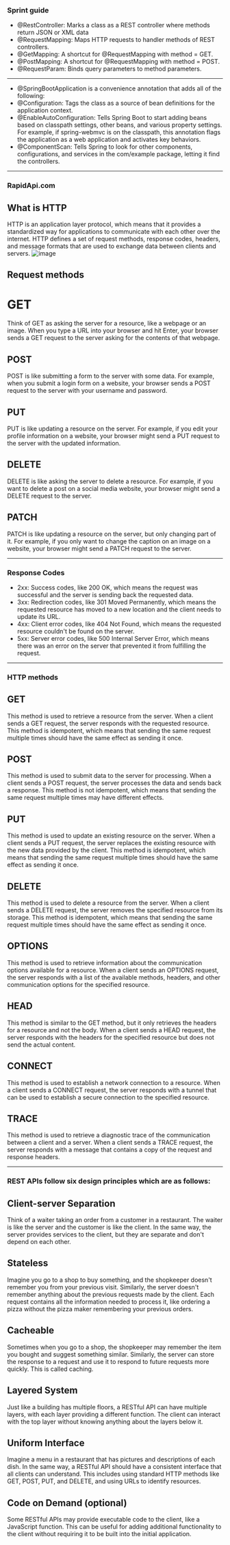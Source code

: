 ### Sprint guide
* @RestController: Marks a class as a REST controller where methods return JSON or XML data
* @RequestMapping: Maps HTTP requests to handler methods of REST controllers.
* @GetMapping: A shortcut for @RequestMapping with method = GET.
* @PostMapping: A shortcut for @RequestMapping with method = POST.
* @RequestParam: Binds query parameters to method parameters.
--------------
* @SpringBootApplication is a convenience annotation that adds all of the following:
* @Configuration: Tags the class as a source of bean definitions for the application context.
* @EnableAutoConfiguration: Tells Spring Boot to start adding beans based on classpath settings, other beans, and various property settings. For example, if spring-webmvc is on the classpath, this annotation flags the application as a web application and activates key behaviors.
* @ComponentScan: Tells Spring to look for other components, configurations, and services in the com/example package, letting it find the controllers.

-----------------

### RapidApi.com

## What is HTTP
HTTP is an application layer protocol, which means that it provides a standardized way for applications to communicate with each other over the internet. HTTP defines a set of request methods, response codes, headers, and message formats that are used to exchange data between clients and servers.
![image](https://github.com/user-attachments/assets/8d600174-321d-4386-8cb8-6e0497132e8f)

## Request methods
# GET
Think of GET as asking the server for a resource, like a webpage or an image. When you type a URL into your browser and hit Enter, your browser sends a GET request to the server asking for the contents of that webpage.

## POST
POST is like submitting a form to the server with some data. For example, when you submit a login form on a website, your browser sends a POST request to the server with your username and password.

## PUT
PUT is like updating a resource on the server. For example, if you edit your profile information on a website, your browser might send a PUT request to the server with the updated information.

## DELETE
DELETE is like asking the server to delete a resource. For example, if you want to delete a post on a social media website, your browser might send a DELETE request to the server.

## PATCH
PATCH is like updating a resource on the server, but only changing part of it. For example, if you only want to change the caption on an image on a website, your browser might send a PATCH request to the server.

--------------------------

### Response Codes
* 2xx: Success codes, like 200 OK, which means the request was successful and the server is sending back the requested data.
* 3xx: Redirection codes, like 301 Moved Permanently, which means the requested resource has moved to a new location and the client needs to update its URL.
* 4xx: Client error codes, like 404 Not Found, which means the requested resource couldn't be found on the server.
* 5xx: Server error codes, like 500 Internal Server Error, which means there was an error on the server that prevented it from fulfilling the request.

---------------------------

### HTTP methods
## GET
This method is used to retrieve a resource from the server. When a client sends a GET request, the server responds with the requested resource. This method is idempotent, which means that sending the same request multiple times should have the same effect as sending it once.

## POST
This method is used to submit data to the server for processing. When a client sends a POST request, the server processes the data and sends back a response. This method is not idempotent, which means that sending the same request multiple times may have different effects.

## PUT
This method is used to update an existing resource on the server. When a client sends a PUT request, the server replaces the existing resource with the new data provided by the client. This method is idempotent, which means that sending the same request multiple times should have the same effect as sending it once.

## DELETE
This method is used to delete a resource from the server. When a client sends a DELETE request, the server removes the specified resource from its storage. This method is idempotent, which means that sending the same request multiple times should have the same effect as sending it once.

## OPTIONS
This method is used to retrieve information about the communication options available for a resource. When a client sends an OPTIONS request, the server responds with a list of the available methods, headers, and other communication options for the specified resource.

## HEAD
This method is similar to the GET method, but it only retrieves the headers for a resource and not the body. When a client sends a HEAD request, the server responds with the headers for the specified resource but does not send the actual content.

## CONNECT
This method is used to establish a network connection to a resource. When a client sends a CONNECT request, the server responds with a tunnel that can be used to establish a secure connection to the specified resource.

## TRACE
This method is used to retrieve a diagnostic trace of the communication between a client and a server. When a client sends a TRACE request, the server responds with a message that contains a copy of the request and response headers.

-------------------------

### REST APIs follow six design principles which are as follows:

## Client-server Separation
Think of a waiter taking an order from a customer in a restaurant. The waiter is like the server and the customer is like the client. In the same way, the server provides services to the client, but they are separate and don't depend on each other.

## Stateless
Imagine you go to a shop to buy something, and the shopkeeper doesn't remember you from your previous visit. Similarly, the server doesn't remember anything about the previous requests made by the client. Each request contains all the information needed to process it, like ordering a pizza without the pizza maker remembering your previous orders.

## Cacheable
Sometimes when you go to a shop, the shopkeeper may remember the item you bought and suggest something similar. Similarly, the server can store the response to a request and use it to respond to future requests more quickly. This is called caching.

## Layered System
Just like a building has multiple floors, a RESTful API can have multiple layers, with each layer providing a different function. The client can interact with the top layer without knowing anything about the layers below it.

## Uniform Interface
Imagine a menu in a restaurant that has pictures and descriptions of each dish. In the same way, a RESTful API should have a consistent interface that all clients can understand. This includes using standard HTTP methods like GET, POST, PUT, and DELETE, and using URLs to identify resources.

## Code on Demand (optional)
Some RESTful APIs may provide executable code to the client, like a JavaScript function. This can be useful for adding additional functionality to the client without requiring it to be built into the initial application.
